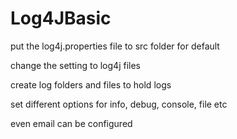 # Log4JBasic

put the log4j.properties file to src folder for default

change the setting to log4j files

create log folders and files to hold logs

set different options for info, debug, console, file etc

even email can be configured
